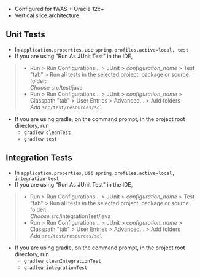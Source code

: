 - Configured for tWAS + Oracle 12c+
- Vertical slice architecture

## Unit Tests
- In `application.properties`, use `spring.profiles.active=local, test`
- If you are using "Run As JUnit Test" in the IDE, 

> - Run > Run Configurations... > JUnit > *configuration_name* > Test "tab" > Run all tests in the selected project, package or source folder:<br>
> *Choose* src/test/java<br>
> - Run > Run Configurations... > JUnit > *configuration_name* > Classpath "tab" > User Entries > Advanced... > Add folders<br>
> *Add* `src/test/resources/sql`<br>


- If you are using gradle, on the command prompt, in the project root directory, run 
    - `gradlew cleanTest`
    - `gradlew test`

## Integration Tests
- In `application.properties`, use `spring.profiles.active=local, integration-test`
- If you are using "Run As JUnit Test" in the IDE, 

> - Run > Run Configurations... > JUnit > *configuration_name* > Test "tab" > Run all tests in the selected project, package or source folder:<br>
> *Choose* src/integrationTest/java<br>
> - Run > Run Configurations... > JUnit > *configuration_name* > Classpath "tab" > User Entries > Advanced... > Add folders<br>
> *Add* `src/test/resources/sql`<br>

- If you are using gradle, on the command prompt, in the project root directory, run 
    - `gradlew cleanIntegrationTest`
    - `gradlew integrationTest`

